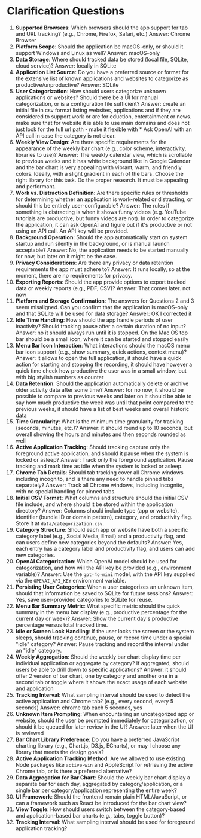 # Clarification Questions

1. **Supported Browsers**: Which browsers should the app support for tab and URL tracking? (e.g., Chrome, Firefox, Safari, etc.)
Answer: Chrome Browser
2. **Platform Scope**: Should the application be macOS-only, or should it support Windows and Linux as well? Answer: macOS-only
3. **Data Storage**: Where should tracked data be stored (local file, SQLite, cloud service)? Answer: locally in SQLite
4. **Application List Source**: Do you have a preferred source or format for the extensive list of known applications and websites to categorize as productive/unproductive? Answer: SQLite
5. **User Categorization**: How should users categorize unknown applications or websites? Should there be a UI for manual categorization, or is a configuration file sufficient? Answer: create an initial file in csv format listing websites, applications and if they are considered to support work or are for eduction, entertainment or news. make sure that for website it is able to use main domains and does not just look for the full url path - make it flexible with *
Ask OpenAI with an API call in case the category is not clear.
6. **Weekly View Design**: Are there specific requirements for the appearance of the weekly bar chart (e.g., color scheme, interactivity, libraries to use)? Answer: The weekly calendar view, which is scrollable to previous weeks and it has white background like in Google Calendar and the bar chart is very appealing with vibrant, warm, and friendly colors. Ideally, with a slight gradient in each of the bars. Choose the right library for this task. Do the proper research. It must be appealing and performant. 
7. **Work vs. Distraction Definition**: Are there specific rules or thresholds for determining whether an application is work-related or distracting, or should this be entirely user-configurable? Answer: The rules if something is distracting is when it shows funny videos (e.g. YouTube tutorials are productive, but funny videos are not). In order to categorize the application, it can ask OpenAI and figure out if it's productive or not using an API call. An API key will be provided. 
8. **Background Operation**: Should the app automatically start on system startup and run silently in the background, or is manual launch acceptable? Answer: No, the application needs to be started manually for now, but later on it might be the case. 
9. **Privacy Considerations**: Are there any privacy or data retention requirements the app must adhere to? Answer: It runs locally, so at the moment, there are no requirements for privacy. 
10. **Exporting Reports**: Should the app provide options to export tracked data or weekly reports (e.g., PDF, CSV)? Answer: That comes later. not now
11. **Platform and Storage Confirmation**: The answers for Questions 2 and 3 seem misaligned. Can you confirm that the application is macOS-only and that SQLite will be used for data storage? Answer: OK I corrected it
12. **Idle Time Handling**: How should the app handle periods of user inactivity? Should tracking pause after a certain duration of no input? Answer: no it should always run until it is stopped. On the Mac OS top bar should be a small icon, where it can be started and stopped easily
13. **Menu Bar Icon Interaction**: What interactions should the macOS menu bar icon support (e.g., show summary, quick actions, context menu)? Answer: it allows to open the full application, it should have a quick action for starting and stopping the recording, it should have however a quick time check how productive the user was in a small window, but with big stylish numbers as counter
14. **Data Retention**: Should the application automatically delete or archive older activity data after some time? Answer: for no now, it should be possible to compare to previous weeks and later on it should be able to say how much productive the week was until that point compared to the previous weeks, it should have a list of best weeks and overall historic data
15. **Time Granularity**: What is the minimum time granularity for tracking (seconds, minutes, etc.)? Answer: it should round up to 10 seconds, but overall showing the hours and minutes and then seconds rounded as well
16. **Active Application Tracking**: Should tracking capture only the foreground active application, and should it pause when the system is locked or asleep?
Answer: Track only the foreground application. Pause tracking and mark time as idle when the system is locked or asleep.
17. **Chrome Tab Details**: Should tab tracking cover all Chrome windows including incognito, and is there any need to handle pinned tabs separately?
Answer: Track all Chrome windows, including incognito, with no special handling for pinned tabs.
18. **Initial CSV Format**: What columns and structure should the initial CSV file include, and where should it be stored within the application directory?
Answer: Columns should include type (app or website), identifier (bundle ID or domain pattern), category, and productivity flag. Store it at `data/categorization.csv`.
19. **Category Structure**: Should each app or website have both a specific category label (e.g., Social Media, Email) and a productivity flag, and can users define new categories beyond the defaults?
Answer: Yes, each entry has a category label and productivity flag, and users can add new categories.
20. **OpenAI Categorization**: Which OpenAI model should be used for categorization, and how will the API key be provided (e.g., environment variable)?
Answer: Use the `gpt-4o-mini` model, with the API key supplied via the `OPENAI_API_KEY` environment variable.
21. **Persisting User Categories**: When a user categorizes an unknown item, should that information be saved to SQLite for future sessions?
Answer: Yes, save user-provided categories to SQLite for reuse.
22. **Menu Bar Summary Metric**: What specific metric should the quick summary in the menu bar display (e.g., productive percentage for the current day or week)?
Answer: Show the current day's productive percentage versus total tracked time.
23. **Idle or Screen Lock Handling**: If the user locks the screen or the system sleeps, should tracking continue, pause, or record time under a special "idle" category?
Answer: Pause tracking and record the interval under an "idle" category.
24. **Weekly Aggregation**: Should the weekly bar chart display time per individual application or aggregate by category? If aggregated, should users be able to drill down to specific applications? Answer: it should offer 2 version of bar chart, one by category and another one in a second tab or toggle where it shows the exact usage of each website and application
25. **Tracking Interval**: What sampling interval should be used to detect the active application and Chrome tab? (e.g., every second, every 5 seconds) Answer: chrome tab each 5 seconds, yes
26. **Unknown Item Prompting**: When encountering an uncategorized app or website, should the user be prompted immediately for categorization, or should it be queued for later review in the UI? Answer:  later when the UI is reviewed
27. **Bar Chart Library Preference**: Do you have a preferred JavaScript charting library (e.g., Chart.js, D3.js, ECharts), or may I choose any library that meets the design goals?
28. **Active Application Tracking Method**: Are we allowed to use existing Node packages like `active-win` and AppleScript for retrieving the active Chrome tab, or is there a preferred alternative?
29. **Data Aggregation for Bar Chart**: Should the weekly bar chart display a separate bar for each day, aggregated by category/application, or a single bar per category/application representing the entire week?
30. **UI Framework**: Should the frontend remain plain HTML/JavaScript, or can a framework such as React be introduced for the bar chart view?
31. **View Toggle**: How should users switch between the category-based and application-based bar charts (e.g., tabs, toggle button)?
32. **Tracking Interval**: What sampling interval should be used for foreground application tracking?
